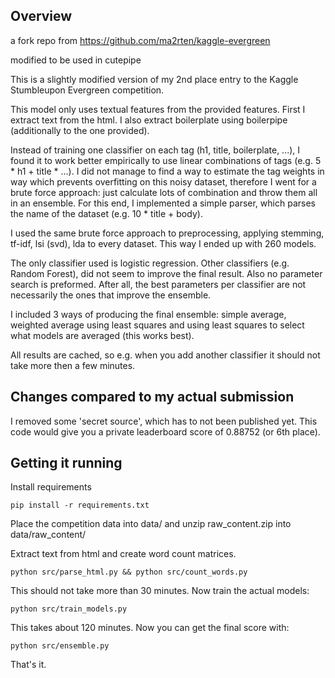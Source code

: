 
Overview
-----------

a fork repo from https://github.com/ma2rten/kaggle-evergreen

modified to be used in cutepipe


This is a slightly modified version of my 2nd place entry to the Kaggle Stumbleupon Evergreen competition.


This model only uses textual features from the provided features. First I extract text from the html. I also extract 
boilerplate using boilerpipe (additionally to the one provided).

Instead of training one classifier on each tag (h1, title, boilerplate, ...), I found it to work better empirically 
to use linear combinations of tags (e.g. 5 * h1 + title * ...). I did not manage to find a way to estimate the 
tag weights in way which prevents overfitting on this noisy dataset, therefore I went for a brute force approach: 
just calculate lots of combination and throw them all in an ensemble. For this end, I implemented a simple parser, 
which parses the name of the dataset (e.g. 10 * title + body).

I used the same brute force approach to preprocessing, applying stemming, tf-idf, lsi (svd), lda to every dataset. This 
way I ended up with 260 models.

The only classifier used is logistic regression. Other classifiers (e.g. Random Forest), did not seem to improve the final result. Also no parameter search is preformed. 
After all, the best parameters per classifier are not necessarily the ones that improve the ensemble.

I included 3 ways of producing the final ensemble: simple average, weighted average using least squares and using least 
squares to select what models are averaged (this works best).

All results are cached, so e.g. when you add another classifier it should not take more then a few minutes.

Changes compared to my actual submission
-----------

I removed some 'secret source', which has to not been published yet. This code would give you a private leaderboard score of 0.88752 (or 6th place).

Getting it running
-----------

Install requirements

  ```pip install -r requirements.txt ```

Place the competition data into data/ and unzip raw_content.zip into data/raw_content/

Extract text from html and create word count matrices.

  ```python src/parse_html.py && python src/count_words.py```

This should not take more than 30 minutes. Now train the actual models:

  ```python src/train_models.py```
  
This takes about 120 minutes. Now you can get the final score with:

  ```python src/ensemble.py```
  
  That's it.
